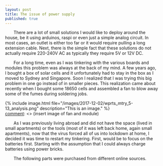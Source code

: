 ```yaml
---
layout: post
title: The issue of power supply
published: true
---
```


&emsp;&emsp;There are a lot of small solutions I would like to deploy around the house, be it using arduinos, raspi or even just a simple analog circuit. In most cases, an outlet is either too far or it would require pulling a long extension cable. Next, there is the simple fact that these solutions do not actually require 220-240V AC as typically they require 5V or 12V DC. 

&emsp;&emsp;For a long time, even as I was tinkering with the various boards and modules this problem was always at the back of my mind. A few years ago, I bought a box of solar cells and it unfortunately had to stay in the box as I moved to Sydney and Singapore. Soon I realized that I was trying this big problem in one go instead of in smaller pieces. This realization came about recently when I bought some 18650 cells and assembled a fan to blow away some of the fumes during soldering jobs. 

{% include image.html file="/images/2017-12-02/wprts_mtry_5-13_analysis.png" description="This is an image." %}  
[comment]: <> (insert image of fan and module)

[comment]: <> (insert image of power bank)


&emsp;&emsp;As I was previously living abroad and did not have the space (lived in small apartments) or the tools (most of it was left back home, again small apartments), now that the virus forced all of us into lockdown at home, I decided it was time to restart my tinkering. First, would be to focus on the batteries first. Starting with the assumption that I could always charge batteries using power bricks. 

&emsp;&emsp;The following parts were purchased from different online sources. 

[comment]: <> (battery)
[comment]: <> (charge controller)
[comment]: <> (power brick)
